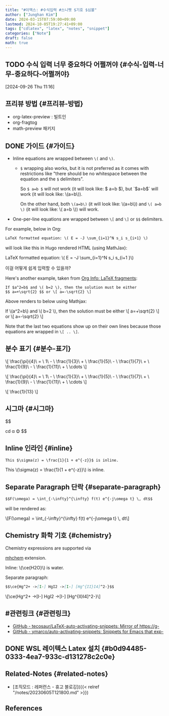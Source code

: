 ```yaml
---
title: "#이맥스: #수식입력 #스니펫 $기호 $심볼"
author: ["Junghan Kim"]
date: 2024-03-15T07:59:00+09:00
lastmod: 2024-10-05T19:27:41+09:00
tags: ["cdlatex", "latex", "notes", "snippet"]
categories: ["Note"]
draft: false
math: true
---
```


## <span class="org-todo todo TODO">TODO</span> 수식 입력 너무 중요하다 어쩔꺼야 {#수식-입력-너무-중요하다-어쩔꺼야}

<span class="timestamp-wrapper"><span class="timestamp">[2024-09-26 Thu 11:16]</span></span>


## 프리뷰 방법 {#프리뷰-방법}

-   org-latex-preview : 빌트인
-   org-fragtog
-   math-preview 패키지


## <span class="org-todo done DONE">DONE</span> 가이드 {#가이드}

-   Inline equations are wrapped between `\(` and `\)`.
    -   `$` wrapping also works, but it is not preferred as it comes with restrictions like "there should be no whitespace between the equation and the `$` delimiters".

        So `$ a=b $` will not work (it will look like: $ a=b $), but `$a=b$` will work (it will look like: \\(a=b\\)).

        On the other hand, both `\(a=b\)` (it will look like: \\(a=b\\)) and `\( a=b \)` (it will look like: \\( a=b \\)) will work.
-   One-per-line equations are wrapped between `\[` and `\]` or `$$` delimiters.

For example, below in Org:

```org
LaTeX formatted equation: \( E = -J \sum_{i=1}^N s_i s_{i+1} \)
```

will look like this in Hugo rendered HTML (using MathJax):

LaTeX formatted equation: \\( E = -J \sum\_{i=1}^N s\_i s\_{i+1 }\\)

이걸 어떻게 쉽게 입력할 수 있을까?

Here's another example, taken from [Org Info: LaTeX fragments](https://orgmode.org/manual/LaTeX-fragments.html "Emacs Lisp: (info \"(org) LaTeX fragments\")"):

```text
If $a^2=b$ and \( b=2 \), then the solution must be either
$$ a=+\sqrt{2} $$ or \[ a=-\sqrt{2} \]
```

Above renders to below using Mathjax:

If \\(a^2=b\\) and \\( b=2 \\), then the solution must be either \\[ a=+\sqrt{2} \\] or \\[ a=-\sqrt{2} \\]

<div class="note">

Note that the last two equations show up on their own lines because those equations are wrapped in `\[ .. \]`.

</div>


## 분수 표기 {#분수-표기}

\\[ \frac{\pi}{4}\ = \ 1\ - \ \frac{1}{3}\ + \ \frac{1}{5}\ - \ \frac{1}{7}\ + \ \frac{1}{9}\ - \ \frac{1}{11}\ + \ \cdots \\]

\\[ \frac{\pi}{4}\ = \ 1\ - \ \frac{1}{3}\ + \ \frac{1}{5}\ - \ \frac{1}{7}\ + \ \frac{1}{9}\ - \ \frac{1}{11}\ + \ \cdots \\]

\\[ \frac{1}{13} \\]


## 시그마 {#시그마}

$$

cd &alpha; &Phi; $$


## Inline 인라인 {#inline}

```markdown { linenos=false,filename="page.md" }
This $\sigma(z) = \frac{1}{1 + e^{-z}}$ is inline.
```

This \\(\sigma(z) = \frac{1}{1 + e^{-z}}\\) is inline.


## Separate Paragraph 단락 {#separate-paragraph}

```markdown { linenos=false,filename="page.md" }
$$F(\omega) = \int_{-\infty}^{\infty} f(t) e^{-j\omega t} \, dt$$
```

will be rendered as:

\\[F(\omega) = \int\_{-\infty}^{\infty} f(t) e^{-j\omega t} \\, dt\\]


## Chemistry 화학 기호 {#chemistry}

Chemistry expressions are supported via

[mhchem](https://mhchem.github.io/MathJax-mhchem/) extension.

Inline: \\(\ce{H2O}\\) is water.

Separate paragraph:

```markdown { linenos=false,filename="page.md" }
$$\ce{Hg^2+ ->[I-] HgI2 ->[I-] [Hg^{II}I4]^2-}$$
```

\\[\ce{Hg^2+ ->[I-] HgI2 ->[I-] [Hg^{II}I4]^2-}\\]


## #관련링크 {#관련링크}

-   [GitHub - tecosaur/LaTeX-auto-activating-snippets: Mirror of https://g-](https://github.com/tecosaur/LaTeX-auto-activating-snippets)
-   [GitHub - ymarco/auto-activating-snippets: Snippets for Emacs that exp-](https://github.com/ymarco/auto-activating-snippets)


## <span class="org-todo done DONE">DONE</span> WSL 레이텍스 Latex 설치 {#b0d94485-0333-4ea7-933c-d131278c2c0e}


## Related-Notes {#related-notes}

-   [조직모드 : 레퍼런스 - 휴고 블로깅]({{< relref "/notes/20230605T121800.md" >}})

## References

<style>.csl-entry{text-indent: -1.5em; margin-left: 1.5em;}</style><div class="csl-bib-body">
</div>
